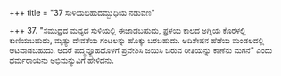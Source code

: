 +++
title = "37 ಸುಳಿಯಬಹುದಮ್ಬುಧಿಯ ನಡುವಣ"

+++
37. "ಸಮುದ್ರದ ಮಧ್ಯದ ಸುಳಿಯಲ್ಲಿ ಈಜಾಡಬಹುದು, ಪ್ರಳಯ ಕಾಲದ ಅಗ್ನಿಯ ಕೊರಳಲ್ಲಿ ಕುಣಿಯಬಹುದು, ಮೃತ್ಯು ದೇವತೆಯ ಗಂಟಲನ್ನು  ಹೊಕ್ಕು ಬರಬಹುದು. ಆದಿಶೇಷನ ಹೆಡೆಯ ಮಂಡಲದಲ್ಲಿ ಆಟವಾಡಬಹುದು. ಆದರೆ ಪದ್ಮವ್ಯೂಹದೊಳಗೆ ಪ್ರವೇಶಿಸಿ ಜಯಿಸಿ ಬರುವ ರೀತಿಯನ್ನು ಕಾಣೆನು ಮಗನೆ" ಎಂದು ಧರ್ಮರಾಯನು ಅಭಿಮನ್ಯುವಿಗೆ ಹೇಳಿದನು.